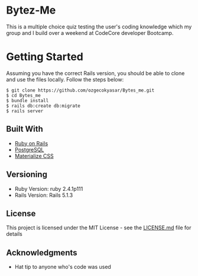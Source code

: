 # Bytez-Me

This is a multiple choice quiz testing the user's coding knowledge which my group and I build over a weekend at CodeCore developer Bootcamp.

# Getting Started 

Assuming you have the correct Rails version, you should be able to clone and use the files locally. 
Follow the steps below:

```
$ git clone https://github.com/ozgecokyasar/Bytes_me.git
$ cd Bytes_me
$ bundle install
$ rails db:create db:migrate
$ rails server

```
## Built With

* [Ruby on Rails](http://rubyonrails.org/) 
* [PostgreSQL](https://www.postgresql.org/)
* [Materialize CSS](http://materializecss.com/)

## Versioning

* Ruby Version: ruby 2.4.1p111
* Rails Version: Rails 5.1.3

## License

This project is licensed under the MIT License - see the [LICENSE.md](LICENSE.md) file for details


## Acknowledgments

* Hat tip to anyone who's code was used


